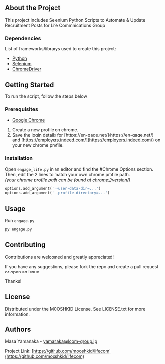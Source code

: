 ## About the Project
This project includes Selenium Python Scripts to Automate & Update Recruitment Posts for
Life Commnications Group


### Dependencies
List of frameworks/librarys used to create this project:

* [Python](https://www.python.org/downloads/)
* [Selenium](https://selenium-python.readthedocs.io/installation.html)
* [ChromeDriver](https://chromedriver.chromium.org/downloads)



## Getting Started
To run the script, follow the steps below

### Prerequisites
* [Google Chrome](https://www.google.com/chrome/)
1. Create a new profile on chrome.
2. Save the login details for [https://en-gage.net/](https://en-gage.net/) and [https://employers.indeed.com/](https://employers.indeed.com/) on your new chrome profile.



### Installation
Open `engage_life.py` in an editor and find the #Chrome Options section. 
Then, edit the 2 lines to match your own chrome profile path.<br>
*(your chrome profile path can be found at [chrome://version/](chrome://version/))*
```python
options.add_argument('--user-data-dir=...')
options.add_argument('--profile-directory=...')
```


## Usage
Run `engage.py`
```python
py engage.py
```


## Contributing
Contributions are welcomed and greatly appreciated!

If you have any suggestions, please fork the repo and create a pull request or open an issue. 

Thanks!


## License
Distributed under the MOOSHKID License. See LICENSE.txt for more information.


## Authors
Masa Yamanaka - yamanaka@lcom-group.jp

Project Link: [https://github.com/mooshkid/lifecom](https://github.com/mooshkid/lifecom)